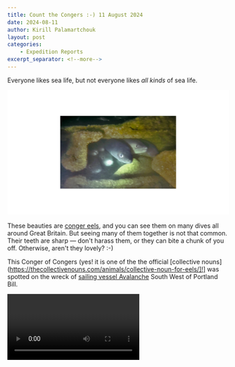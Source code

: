 ```yaml
---
title: Count the Congers :-) 11 August 2024
date: 2024-08-11
author: Kirill Palamartchouk
layout: post
categories:
    - Expedition Reports
excerpt_separator: <!--more-->
---
```


Everyone likes sea life, but not everyone likes *all kinds* of sea life. 

![](/assets/images/2024-08-11-congers.jpg)

These beauties are [conger
eels](https://www.marlin.ac.uk/species/detail/2126), and you can see them on
many dives all around Great Britain. But seeing many of them together is not
that common. Their teeth are sharp — don't harass them, or they can bite a chunk
of you off. Otherwise, aren't they lovely? :-)

This Conger of Congers (yes! it is one of the the official [collective
nouns](https://thecollectivenouns.com/animals/collective-noun-for-eels/]!] was
spotted on the wreck of [sailing vessel
Avalanche](https://deeperdorset.co.uk/wreck/forest/) South West of Portland Bill.

<!--more-->

<video src="/assets/videos/2024-08-11-congers.mp4" controls>
Your browser does not support the video tag.
</video>
